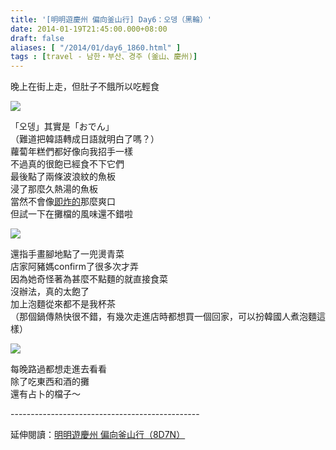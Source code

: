 ```yaml
---
title: '[明明遊慶州 偏向釜山行] Day6：오뎅（黑輪）'
date: 2014-01-19T21:45:00.000+08:00
draft: false
aliases: [ "/2014/01/day6_1860.html" ]
tags : [travel - 남한・부산、경주 (釜山、慶州)]
---
```


晚上在街上走，但肚子不餓所以吃輕食  

![](/images/busanjj6d.jpg)

「오뎅」其實是「おでん」  
（難道把韓語轉成日語就明白了嗎？）  
蘿蔔年糕們都好像向我招手一樣  
不過真的很飽已經食不下它們  
最後點了兩條波浪紋的魚板  
浸了那麼久熱湯的魚板  
當然不會像[即炸的](https://hidie.net/busanjj1d/)那麼爽口  
但試一下在攤檔的風味還不錯啦  

![](/images/busanjj6d1.jpg)

還指手畫腳地點了一兜燙青菜  
店家阿豬媽confirm了很多次才弄  
因為她奇怪著為甚麼不點麵的就直接食菜  
沒辦法，真的太飽了  
加上泡麵從來都不是我杯茶  
（那個鍋傳熱快很不錯，有幾次走進店時都想買一個回家，可以扮韓國人煮泡麵這樣）  

![](/images/busanjj6d2.jpg)

每晚路過都想走進去看看  
除了吃東西和酒的攤  
還有占卜的檔子～  
  
\-----------------------------------------------  
  
延伸閱讀：[明明遊慶州 偏向釜山行（8D7N）](https://hidie.net/busanjj8d7n/)
